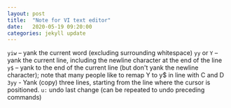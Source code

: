 ```yaml
---
layout: post
title:  "Note for VI text editor"
date:   2020-05-19 09:20:00
categories: jekyll update
---
```


`yiw` – yank the current word (excluding surrounding whitespace)
`yy` or `Y` – yank the current line, including the newline character at the end of the line
`y$` – yank to the end of the current line (but don't yank the newline character); note that many people like to remap Y to y$ in line with C and D
`3yy` - Yank (copy) three lines, starting from the line where the cursor is positioned.
`u:` undo last change (can be repeated to undo preceding commands)

